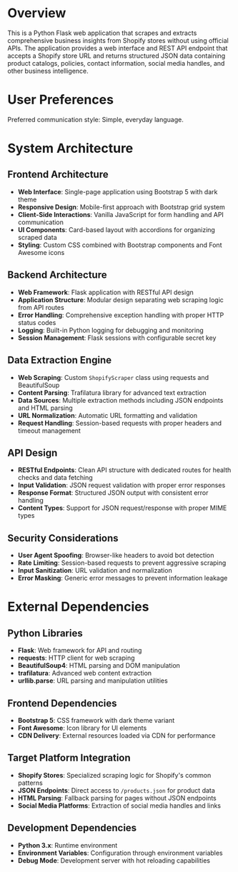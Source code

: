 # Overview

This is a Python Flask web application that scrapes and extracts comprehensive business insights from Shopify stores without using official APIs. The application provides a web interface and REST API endpoint that accepts a Shopify store URL and returns structured JSON data containing product catalogs, policies, contact information, social media handles, and other business intelligence.

# User Preferences

Preferred communication style: Simple, everyday language.

# System Architecture

## Frontend Architecture
- **Web Interface**: Single-page application using Bootstrap 5 with dark theme
- **Responsive Design**: Mobile-first approach with Bootstrap grid system
- **Client-Side Interactions**: Vanilla JavaScript for form handling and API communication
- **UI Components**: Card-based layout with accordions for organizing scraped data
- **Styling**: Custom CSS combined with Bootstrap components and Font Awesome icons

## Backend Architecture
- **Web Framework**: Flask application with RESTful API design
- **Application Structure**: Modular design separating web scraping logic from API routes
- **Error Handling**: Comprehensive exception handling with proper HTTP status codes
- **Logging**: Built-in Python logging for debugging and monitoring
- **Session Management**: Flask sessions with configurable secret key

## Data Extraction Engine
- **Web Scraping**: Custom `ShopifyScraper` class using requests and BeautifulSoup
- **Content Parsing**: Trafilatura library for advanced text extraction
- **Data Sources**: Multiple extraction methods including JSON endpoints and HTML parsing
- **URL Normalization**: Automatic URL formatting and validation
- **Request Handling**: Session-based requests with proper headers and timeout management

## API Design
- **RESTful Endpoints**: Clean API structure with dedicated routes for health checks and data fetching
- **Input Validation**: JSON request validation with proper error responses
- **Response Format**: Structured JSON output with consistent error handling
- **Content Types**: Support for JSON request/response with proper MIME types

## Security Considerations
- **User Agent Spoofing**: Browser-like headers to avoid bot detection
- **Rate Limiting**: Session-based requests to prevent aggressive scraping
- **Input Sanitization**: URL validation and normalization
- **Error Masking**: Generic error messages to prevent information leakage

# External Dependencies

## Python Libraries
- **Flask**: Web framework for API and routing
- **requests**: HTTP client for web scraping
- **BeautifulSoup4**: HTML parsing and DOM manipulation
- **trafilatura**: Advanced web content extraction
- **urllib.parse**: URL parsing and manipulation utilities

## Frontend Dependencies
- **Bootstrap 5**: CSS framework with dark theme variant
- **Font Awesome**: Icon library for UI elements
- **CDN Delivery**: External resources loaded via CDN for performance

## Target Platform Integration
- **Shopify Stores**: Specialized scraping logic for Shopify's common patterns
- **JSON Endpoints**: Direct access to `/products.json` for product data
- **HTML Parsing**: Fallback parsing for pages without JSON endpoints
- **Social Media Platforms**: Extraction of social media handles and links

## Development Dependencies
- **Python 3.x**: Runtime environment
- **Environment Variables**: Configuration through environment variables
- **Debug Mode**: Development server with hot reloading capabilities